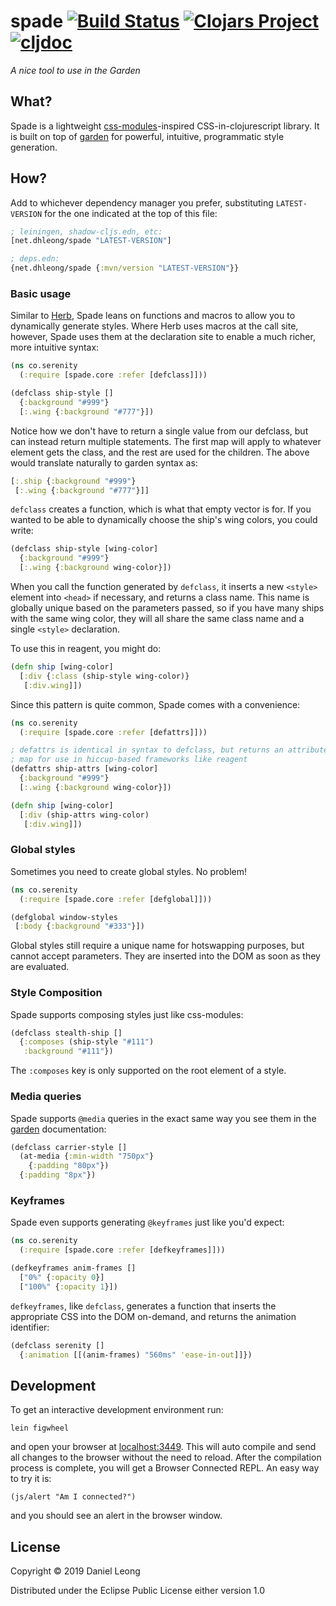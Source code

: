 # spade [![Build Status](http://img.shields.io/travis/dhleong/spade.svg?style=flat)](https://travis-ci.org/dhleong/spade) [![Clojars Project](https://img.shields.io/clojars/v/net.dhleong/spade.svg?style=flat)](https://clojars.org/net.dhleong/spade) [![cljdoc](https://cljdoc.org/badge/net.dhleong/spade)](https://cljdoc.org/jump/release/net.dhleong/spade)

*A nice tool to use in the Garden*

## What?

Spade is a lightweight [css-modules][1]-inspired CSS-in-clojurescript library.
It is built on top of [garden][2] for powerful, intuitive, programmatic style
generation.

## How?

Add to whichever dependency manager you prefer, substituting `LATEST-VERSION`
for the one indicated at the top of this file:

```clojure
; leiningen, shadow-cljs.edn, etc:
[net.dhleong/spade "LATEST-VERSION"]

; deps.edn:
{net.dhleong/spade {:mvn/version "LATEST-VERSION"}}
```

### Basic usage

Similar to [Herb][3], Spade leans on functions and macros to allow you to
dynamically generate styles. Where Herb uses macros at the call site, however,
Spade uses them at the declaration site to enable a much richer, more intuitive
syntax:

```clojure
(ns co.serenity
  (:require [spade.core :refer [defclass]]))

(defclass ship-style []
  {:background "#999"}
  [:.wing {:background "#777"}])
```

Notice how we don't have to return a single value from our defclass, but can
instead return multiple statements. The first map will apply to whatever
element gets the class, and the rest are used for the children. The above
would translate naturally to garden syntax as:

```clojure
[:.ship {:background "#999"}
 [:.wing {:background "#777"}]]
```

`defclass` creates a function, which is what that empty vector is for. If you
wanted to be able to dynamically choose the ship's wing colors, you could write:

```clojure
(defclass ship-style [wing-color]
  {:background "#999"}
  [:.wing {:background wing-color}])
```

When you call the function generated by `defclass`, it inserts a new `<style>`
element into `<head>` if necessary, and returns a class name. This name is
globally unique based on the parameters passed, so if you have many ships with
the same wing color, they will all share the same class name and a single
`<style>` declaration.

To use this in reagent, you might do:

```clojure
(defn ship [wing-color]
  [:div {:class (ship-style wing-color)}
   [:div.wing]])
```

Since this pattern is quite common, Spade comes with a convenience:

```clojure
(ns co.serenity
  (:require [spade.core :refer [defattrs]]))

; defattrs is identical in syntax to defclass, but returns an attributes
; map for use in hiccup-based frameworks like reagent
(defattrs ship-attrs [wing-color]
  {:background "#999"}
  [:.wing {:background wing-color}])

(defn ship [wing-color]
  [:div (ship-attrs wing-color)
   [:div.wing]])
```

### Global styles

Sometimes you need to create global styles. No problem!

```clojure
(ns co.serenity
  (:require [spade.core :refer [defglobal]]))

(defglobal window-styles
 [:body {:background "#333"}])
```

Global styles still require a unique name for hotswapping purposes, but cannot
accept parameters. They are inserted into the DOM as soon as they are
evaluated.

### Style Composition

Spade supports composing styles just like css-modules:

```clojure
(defclass stealth-ship []
  {:composes (ship-style "#111")
   :background "#111"})
```

The `:composes` key is only supported on the root element of a style.

### Media queries

Spade supports `@media` queries in the exact same way you see them in the [garden][2] documentation:

```clojure
(defclass carrier-style []
  (at-media {:min-width "750px"}
    {:padding "80px"})
  {:padding "8px"})
```

### Keyframes

Spade even supports generating `@keyframes` just like you'd expect:

```clojure
(ns co.serenity
  (:require [spade.core :refer [defkeyframes]]))

(defkeyframes anim-frames []
  ["0%" {:opacity 0}]
  ["100%" {:opacity 1}])
```

`defkeyframes`, like `defclass`, generates a function that inserts the
appropriate CSS into the DOM on-demand, and returns the animation identifier:

```clojure
(defclass serenity []
  {:animation [[(anim-frames) "560ms" 'ease-in-out]]})
```


## Development

To get an interactive development environment run:

    lein figwheel

and open your browser at [localhost:3449](http://localhost:3449/).
This will auto compile and send all changes to the browser without the
need to reload. After the compilation process is complete, you will
get a Browser Connected REPL. An easy way to try it is:

    (js/alert "Am I connected?")

and you should see an alert in the browser window.

## License

Copyright © 2019 Daniel Leong

Distributed under the Eclipse Public License either version 1.0

[1]: https://github.com/css-modules/css-modules
[2]: https://github.com/noprompt/garden/
[3]: https://github.com/roosta/herb
